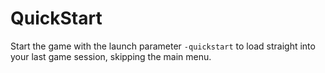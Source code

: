﻿# QuickStart

Start the game with the launch parameter `-quickstart` to load straight into your last game session, skipping the main menu.
